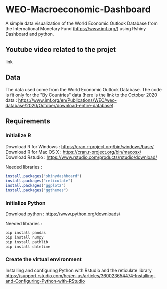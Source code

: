 # WEO-Macroeconomic-Dashboard
A simple data visualization of the World Economic Outlook Database from the International Monetary Fund (https://www.imf.org/) using Rshiny Dashboard and python.

## Youtube video related to the projet
link

## Data
The data used come from the World Economic Outlook Database.
The code is fit only for the "By Countries" data (here is the link to the October 2020 data : https://www.imf.org/en/Publications/WEO/weo-database/2020/October/download-entire-database).

## Requirements

### Initialize R
Download R for Windows : https://cran.r-project.org/bin/windows/base/
Download R for Mac OS X : https://cran.r-project.org/bin/macosx/
Download Rstudio : https://www.rstudio.com/products/rstudio/download/

Needed libraries :
```R
install.packages("shinydashboard")
install.packages("reticulate")
install.packages("ggplot2")
install.packages("ggthemes")
```
### Initialize Python
Download python : https://www.python.org/downloads/

Needed libraries :
```bash
pip install pandas
pip install numpy
pip install pathlib
pip install datetime
```

### Create the virtual environment
Installing and configuring Python with Rstudio and the reticulate library
https://support.rstudio.com/hc/en-us/articles/360023654474-Installing-and-Configuring-Python-with-RStudio
